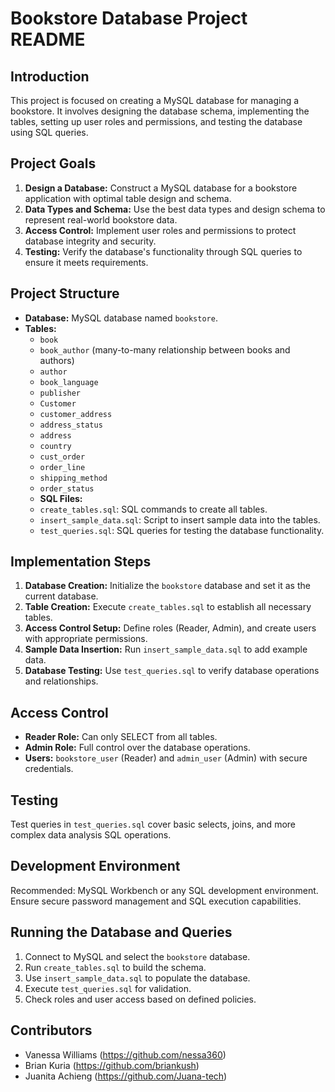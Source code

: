 # Bookstore Database Project README

## Introduction
This project is focused on creating a MySQL database for managing a bookstore. It involves designing the database schema, implementing the tables, setting up user roles and permissions, and testing the database using SQL queries.

## Project Goals
1. **Design a Database:** Construct a MySQL database for a bookstore application with optimal table design and schema.
2. **Data Types and Schema:** Use the best data types and design schema to represent real-world bookstore data.
3. **Access Control:** Implement user roles and permissions to protect database integrity and security.
4. **Testing:** Verify the database's functionality through SQL queries to ensure it meets requirements.

## Project Structure
- **Database:** MySQL database named `bookstore`.
- **Tables:**
  - `book`
  - `book_author` (many-to-many relationship between books and authors)
  - `author`
  - `book_language`
  - `publisher`
  - `Customer`
  - `customer_address`
  - `address_status`
  - `address`
  - `country`
  - `cust_order`
  - `order_line`
  - `shipping_method`
  - `order_status`
  - **SQL Files:**
  - `create_tables.sql`: SQL commands to create all tables.
  - `insert_sample_data.sql`: Script to insert sample data into the tables.
  - `test_queries.sql`: SQL queries for testing the database functionality.

## Implementation Steps
1. **Database Creation:** Initialize the `bookstore` database and set it as the current database.
2. **Table Creation:** Execute `create_tables.sql` to establish all necessary tables.
3. **Access Control Setup:** Define roles (Reader, Admin), and create users with appropriate permissions.
4. **Sample Data Insertion:** Run `insert_sample_data.sql` to add example data.
5. **Database Testing:** Use `test_queries.sql` to verify database operations and relationships.

## Access Control
- **Reader Role:** Can only SELECT from all tables.
- **Admin Role:** Full control over the database operations.
- **Users:** `bookstore_user` (Reader) and `admin_user` (Admin) with secure credentials.

## Testing
Test queries in `test_queries.sql` cover basic selects, joins, and more complex data analysis SQL operations.

## Development Environment
Recommended: MySQL Workbench or any SQL development environment. Ensure secure password management and SQL execution capabilities.

## Running the Database and Queries
1. Connect to MySQL and select the `bookstore` database.
2. Run `create_tables.sql` to build the schema.
3. Use `insert_sample_data.sql` to populate the database.
4. Execute `test_queries.sql` for validation.
5. Check roles and user access based on defined policies.

## Contributors
- Vanessa Williams (https://github.com/nessa360)
- Brian Kuria (https://github.com/briankush)
- Juanita Achieng (https://github.com/Juana-tech)


